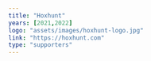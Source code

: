 ```yaml
---
title: "Hoxhunt"
years: [2021,2022]
logo: "assets/images/hoxhunt-logo.jpg"
link: "https://hoxhunt.com"
type: "supporters"
---
```

